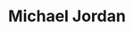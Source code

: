 ---
pid: fs86
title: Michael Jordan
location_transcription: 
coordinates: "[-75.149842511152, 39.955263813053]"
zipcode: '14830'
gen_neighborhood: 
neighborhood: 
outside_phl: 'Corning NY '
age: '14'
age_range: 13-19
instagram: 
image_file_name: fs_86.jpg
proposal_transcription: NBA
topic: Person,Sports
topic_summary: 0, 0
type: Other No Form
keywords_other: 
credit: Jaheem
image_labels: Figure playing basketball
twitter: 
facebook: 
permalink: "/monuments/fs86/"
layout: item-page
---